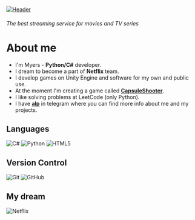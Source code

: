[![Header](https://sun9-80.userapi.com/impg/2lJH9kMPeuLjD5qFA0Y4B6O02eYNwZRVGKOjiQ/5n63RvdwEck.jpg?size=2560x365&quality=96&sign=f8365ad6d53add95c84aaca95678e8bf&type=album)]()
###### The best streaming service for movies and TV series

# **About me**
- I'm Myers - **Python/C#** developer.
- I dream to become a part of **Netflix** team.
- I develop games on Unity Engine and software for my own and public use.
- At the moment I'm creating a game called [**CapsuleShooter**](https://github.com/ememyersmeow/CapsuleShooter).
- I like solving problems at LeetCode (only Python).
- I have [**alp**](https://t.me/ememyersSss) in telegram where you can find more info about me and my projects.

## **Languages**
![C#](https://img.shields.io/badge/c%23-%23239120.svg?style=for-the-badge&logo=csharp&logoColor=white)
![Python](https://img.shields.io/badge/python-3670A0?style=for-the-badge&logo=python&logoColor=ffdd54)
![HTML5](https://img.shields.io/badge/html5-%23E34F26.svg?style=for-the-badge&logo=html5&logoColor=white)

## **Version Control**
![Git](https://img.shields.io/badge/git-%23F05033.svg?style=for-the-badge&logo=git&logoColor=white)
![GitHub](https://img.shields.io/badge/github-%23121011.svg?style=for-the-badge&logo=github&logoColor=white)

## **My dream**
![Netflix](https://img.shields.io/badge/Netflix-E50914?style=for-the-badge&logo=netflix&logoColor=white)
